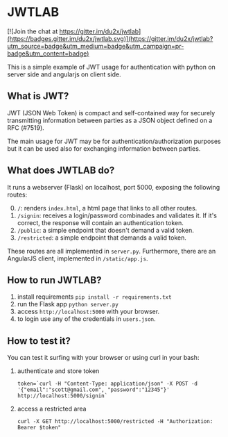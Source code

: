 # JWTLAB

[![Join the chat at https://gitter.im/du2x/jwtlab](https://badges.gitter.im/du2x/jwtlab.svg)](https://gitter.im/du2x/jwtlab?utm_source=badge&utm_medium=badge&utm_campaign=pr-badge&utm_content=badge)

This is a simple example of JWT usage for authentication with python on server side and angularjs on client side.

## What is JWT?

JWT (JSON Web Token) is compact and self-contained way for securely transmitting information between parties as a JSON object defined on a RFC (#7519). 

The main usage for JWT may be for authentication/authorization purposes but it can be used also for exchanging information between parties.

## What does JWTLAB do?

It runs a webserver (Flask) on localhost, port 5000, exposing the following routes:

0. `/`: renders `index.html`, a html page that links to all other routes.
1. `/signin`: receives a login/password combinades and validates it. If it's correct, the response will contain an authentication token.
2. `/public`: a simple endpoint that doesn't demand a valid token.
3. `/restricted`: a simple endpoint that demands a valid token.

These routes are all implemented in `server.py`. Furthermore, there are an AngularJS client, implemented in `/static/app.js`.

## How to run JWTLAB?

1. install requirements
`
pip install -r requirements.txt
`
2. run the Flask app
`
python server.py
`
3. access `http://localhost:5000` with your browser.
4. to login use any of the credentials in `users.json`.

## How to test it?

You can test it surfing with your browser or using curl in your bash:

1. authenticate and store token

   ``
   token=`curl -H "Content-Type: application/json" -X POST -d '{"email":"scott@gmail.com", "password":"12345"}' http://localhost:5000/signin`
   ``

2. access a restricted area

   `
   curl -X GET http://localhost:5000/restricted -H "Authorization: Bearer $token"
   `


